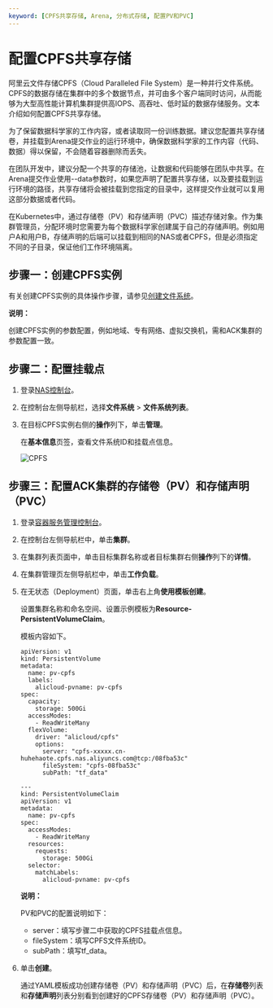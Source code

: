 ```yaml
---
keyword: [CPFS共享存储, Arena, 分布式存储, 配置PV和PVC]
---
```


# 配置CPFS共享存储

阿里云文件存储CPFS（Cloud Paralleled File System）是一种并行文件系统。CPFS的数据存储在集群中的多个数据节点，并可由多个客户端同时访问，从而能够为大型高性能计算机集群提供高IOPS、高吞吐、低时延的数据存储服务。文本介绍如何配置CPFS共享存储。

为了保留数据科学家的工作内容，或者读取同一份训练数据。建议您配置共享存储卷，并挂载到Arena提交作业的运行环境中，确保数据科学家的工作内容（代码、数据）得以保留，不会随着容器删除而丢失。

在团队开发中，建议分配一个共享的存储池，让数据和代码能够在团队中共享。在Arena提交作业使用--data参数时，如果您声明了配置共享存储，以及要挂载到运行环境的路径，共享存储将会被挂载到您指定的目录中，这样提交作业就可以复用这部分数据或者代码。

在Kubernetes中，通过存储卷（PV）和存储声明（PVC）描述存储对象。作为集群管理员，分配环境时您需要为每个数据科学家创建属于自己的存储声明。例如用户A和用户B，存储声明的后端可以挂载到相同的NAS或者CPFS，但是必须指定不同的子目录，保证他们工作环境隔离。

## 步骤一：创建CPFS实例

有关创建CPFS实例的具体操作步骤，请参见[创建文件系统]()。

**说明：**

创建CPFS实例的参数配置，例如地域、专有网络、虚拟交换机，需和ACK集群的参数配置一致。

## 步骤二：配置挂载点

1.  登录[NAS控制台](https://nasnext.console.aliyun.com/)。

2.  在控制台左侧导航栏，选择**文件系统** \> **文件系统列表**。

3.  在目标CPFS实例右侧的**操作**列下，单击**管理**。

    在**基本信息**页签，查看文件系统ID和挂载点信息。

    ![CPFS](https://static-aliyun-doc.oss-cn-hangzhou.aliyuncs.com/assets/img/zh-CN/4704359951/p134706.png)


## 步骤三：配置ACK集群的存储卷（PV）和存储声明（PVC）

1.  登录[容器服务管理控制台](https://cs.console.aliyun.com)。

2.  在控制台左侧导航栏中，单击**集群**。

3.  在集群列表页面中，单击目标集群名称或者目标集群右侧**操作**列下的**详情**。

4.  在集群管理页左侧导航栏中，单击**工作负载**。

5.  在无状态（Deployment）页面，单击右上角**使用模板创建**。

    设置集群名称和命名空间、设置示例模板为**Resource-PersistentVolumeClaim**。

    模板内容如下。

    ```
    apiVersion: v1
    kind: PersistentVolume
    metadata:
      name: pv-cpfs
      labels:
        alicloud-pvname: pv-cpfs
    spec:
      capacity:
        storage: 500Gi
      accessModes:
        - ReadWriteMany
      flexVolume:
        driver: "alicloud/cpfs"
        options:
          server: "cpfs-xxxxx.cn-huhehaote.cpfs.nas.aliyuncs.com@tcp:/08fba53c"
          fileSystem: "cpfs-08fba53c"
          subPath: "tf_data"
    
    ---
    kind: PersistentVolumeClaim
    apiVersion: v1
    metadata:
      name: pv-cpfs
    spec:
      accessModes:
        - ReadWriteMany
      resources:
        requests:
          storage: 500Gi
      selector:
        matchLabels:
          alicloud-pvname: pv-cpfs
    ```

    **说明：**

    PV和PVC的配置说明如下：

    -   server：填写步骤二中获取的CPFS挂载点信息。
    -   fileSystem：填写CPFS文件系统ID。
    -   subPath：填写tf\_data。
6.  单击**创建**。

    通过YAML模板成功创建存储卷（PV）和存储声明（PVC）后，在**存储卷**列表和**存储声明**列表分别看到创建好的CPFS存储卷（PV）和存储声明（PVC）。


